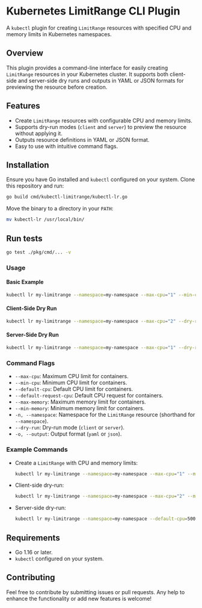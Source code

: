 # Kubernetes LimitRange CLI Plugin

A `kubectl` plugin for creating `LimitRange` resources with specified CPU and memory limits in Kubernetes namespaces.

## Overview

This plugin provides a command-line interface for easily creating `LimitRange` resources in your Kubernetes cluster. It supports both client-side and server-side dry runs and outputs in YAML or JSON formats for previewing the resource before creation.

## Features

- Create `LimitRange` resources with configurable CPU and memory limits.
- Supports dry-run modes (`client` and `server`) to preview the resource without applying it.
- Outputs resource definitions in YAML or JSON format.
- Easy to use with intuitive command flags.

## Installation

Ensure you have Go installed and `kubectl` configured on your system. Clone this repository and run:

```bash
go build cmd/kubectl-limitrange/kubectl-lr.go
```

Move the binary to a directory in your `PATH`:

```bash
mv kubectl-lr /usr/local/bin/
```

## Run tests

```bash
go test ./pkg/cmd/... -v
```

### Usage

#### Basic Example

```bash
kubectl lr my-limitrange --namespace=my-namespace --max-cpu="1" --min-cpu=100m --max-memory=500Mi --min-memory=100Mi
```

#### Client-Side Dry Run

```bash
kubectl lr my-limitrange --namespace=my-namespace --max-cpu="2" --dry-run=client -o yaml
```

#### Server-Side Dry Run

```bash
kubectl lr my-limitrange --namespace=my-namespace --max-cpu="1" --dry-run=server -o json
```

### Command Flags

- `--max-cpu`: Maximum CPU limit for containers.
- `--min-cpu`: Minimum CPU limit for containers.
- `--default-cpu`: Default CPU limit for containers.
- `--default-request-cpu`: Default CPU request for containers.
- `--max-memory`: Maximum memory limit for containers.
- `--min-memory`: Minimum memory limit for containers.
- `-n, --namespace`: Namespace for the `LimitRange` resource (shorthand for `--namespace`).
- `--dry-run`: Dry-run mode (`client` or `server`).
- `-o, --output`: Output format (`yaml` or `json`).

### Example Commands

- Create a `LimitRange` with CPU and memory limits:
  ```bash
  kubectl lr my-limitrange --namespace=my-namespace --max-cpu="1" --min-cpu=100m --max-memory=500Mi --min-memory=100Mi
  ```

- Client-side dry-run:
  ```bash
  kubectl lr my-limitrange --namespace=my-namespace --max-cpu="2" --min-cpu=500m --dry-run=client -o yaml
  ```

- Server-side dry-run:
  ```bash
  kubectl lr my-limitrange --namespace=my-namespace --default-cpu=500m --default-request-cpu=200m --dry-run=server -o json
  ```

## Requirements

- Go 1.16 or later.
- `kubectl` configured on your system.

## Contributing

Feel free to contribute by submitting issues or pull requests. Any help to enhance the functionality or add new features is welcome!
